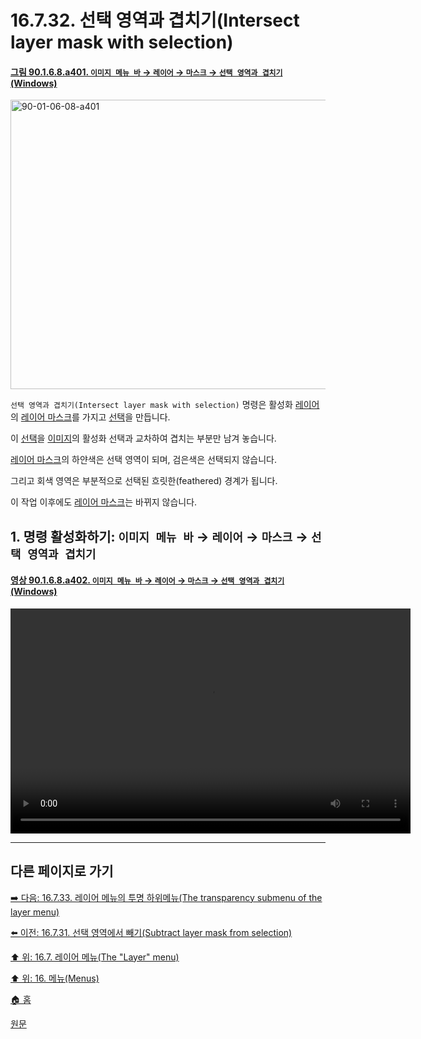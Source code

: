 # 16.7.32. 선택 영역과 겹치기(Intersect layer mask with selection)

<a id="90-01-06-08-a401"></a>

#### [그림 90.1.6.8.a401. `이미지 메뉴 바` → `레이어` → `마스크` → `선택 영역과 겹치기` (Windows)](./90-01-06-08-mask.md#90-01-06-08-a401)
<img width="599" height="463" alt="90-01-06-08-a401" src="https://github.com/user-attachments/assets/10b72087-d867-47bf-adef-b63818024575" />

`선택 영역과 겹치기(Intersect layer mask with selection)` 명령은 활성화 [레이어](./19-glossaryx-layer.md)의 [레이어 마스크](./19-glossaryx-layer_mask.md)를 가지고 [선택](./19-glossaryx-selection.md)을 만듭니다.

이 [선택](./19-glossaryx-selection.md)을 [이미지](./19-glossaryx-image.md)의 활성화 선택과 교차하여 겹치는 부분만 남겨 놓습니다.

[레이어 마스크](./19-glossaryx-layer_mask.md)의 하얀색은 선택 영역이 되며, 검은색은 선택되지 않습니다.

그리고 회색 영역은 부분적으로 선택된 흐릿한(feathered) 경계가 됩니다.

이 작업 이후에도 [레이어 마스크](./19-glossaryx-layer_mask.md)는 바뀌지 않습니다.

<a id="16-07-32-s1"></a>

## 1. 명령 활성화하기: `이미지 메뉴 바` → `레이어` → `마스크` → `선택 영역과 겹치기`

<a id="90-01-06-08-a402"></a>

#### [영상 90.1.6.8.a402. `이미지 메뉴 바` → `레이어` → `마스크` → `선택 영역과 겹치기` (Windows)](./90-01-06-08-mask.md#90-01-06-08-a402)
<video controls="controls" width="640" height="360" src="https://github.com/user-attachments/assets/569d4eaa-f044-4a8d-86b4-fa80b8cdcbce"></video>

***

## 다른 페이지로 가기

[➡️ 다음: 16.7.33. 레이어 메뉴의 투명 하위메뉴(The transparency submenu of the layer menu)](./16-07-33-the-transparency-submenu-of-the-layer-menu.md)

[⬅️ 이전: 16.7.31. 선택 영역에서 빼기(Subtract layer mask from selection)](./16-07-31-subtract-layer-mask-from-selection.md)

[⬆️ 위: 16.7. 레이어 메뉴(The "Layer" menu)](./16-07-00-the-layer-menu.md)

[⬆️ 위: 16. 메뉴(Menus)](./16-00-menus.md)

[🏠 홈](./00-home.md)

[원문](https://docs.gimp.org/2.10/ko/gimp-layer-mask-selection-intersect.html)